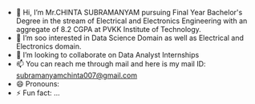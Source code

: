 - 👋 Hi, I’m Mr.CHINTA SUBRAMANYAM pursuing Final Year Bachelor's Degree in the stream of Electrical and Electronics Engineering with an aggregate of 8.2 CGPA at PVKK Institute of Technology.
- 👀 I’m soo interested in Data Science Domain as well as Electrical and Electronics domain.
- 💞️ I’m looking to collaborate on Data Analyst Internships 
- 📫 You can reach me through mail and here is my mail ID: subramanyamchinta007@gmail.com
- 😄 Pronouns: 
- ⚡ Fun fact: ...

<!---
CHINTASUBRAMANYAM007/CHINTASUBRAMANYAM007 is a ✨ special ✨ repository because its `README.md` (this file) appears on your GitHub profile.
You can click the Preview link to take a look at your changes.

--->
